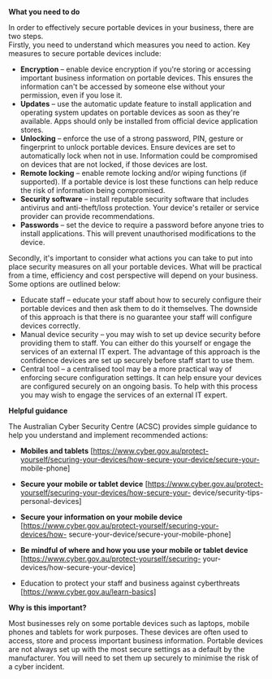 
**What you need to do**

In order to effectively secure portable devices in your business, there are two steps.  
Firstly, you need to understand which measures you need to action. Key measures to secure portable devices include:

- **Encryption** – enable device encryption if you're storing or accessing important business information on portable devices. This ensures the information can't be accessed by someone else without your permission, even if you lose it.
- **Updates** – use the automatic update feature to install application and operating system updates on portable devices as soon as they're available. Apps should only be installed from official device application stores.
- **Unlocking** – enforce the use of a strong password, PIN, gesture or fingerprint to unlock portable devices. Ensure devices are set to automatically lock when not in use. Information could be compromised on devices that are not locked, if those devices are lost.
- **Remote locking** – enable remote locking and/or wiping functions (if supported). If a portable device is lost these functions can help reduce the risk of information being compromised.
- **Security software** – install reputable security software that includes antivirus and anti-theft/loss protection. Your device's retailer or service provider can provide recommendations.
- **Passwords** – set the device to require a password before anyone tries to install applications. This will prevent unauthorised modifications to the device.

Secondly, it's important to consider what actions you can take to put into place security measures on all your portable devices. What will be practical from a time, efficiency and cost perspective will depend on your business. Some options are outlined below:

- Educate staff – educate your staff about how to securely configure their portable devices and then ask them to do it themselves. The downside of this approach is that there is no guarantee your staff will configure devices correctly.
- Manual device security – you may wish to set up device security before providing them to staff. You can either do this yourself or engage the services of an external IT expert. The advantage of this approach is the confidence devices are set up securely before staff start to use them.
- Central tool – a centralised tool may be a more practical way of enforcing secure configuration settings. It can help ensure your devices are configured securely on an ongoing basis. To help with this process you may wish to engage the services of an external IT expert.

**Helpful guidance**

The Australian Cyber Security Centre (ACSC) provides simple guidance to help you understand and implement recommended actions:

- **Mobiles and tablets** [https://www.cyber.gov.au/protect-yourself/securing-your-devices/how-secure-your-device/secure-your- mobile-phone]

- **Secure your mobile or tablet device** [https://www.cyber.gov.au/protect-yourself/securing-your-devices/how-secure-your- device/security-tips-personal-devices]

- **Secure your information on your mobile device** [https://www.cyber.gov.au/protect-yourself/securing-your-devices/how- secure-your-device/secure-your-mobile-phone]

- **Be mindful of where and how you use your mobile or tablet device** [https://www.cyber.gov.au/protect-yourself/securing- your-devices/how-secure-your-device]

- Education to protect your staff and business against cyberthreats [https://www.cyber.gov.au/learn-basics]

**Why is this important?**

Most businesses rely on some portable devices such as laptops, mobile phones and tablets for work purposes. These devices are often used to access, store and process important business information. Portable devices are not always set up with the most secure settings as a default by the manufacturer. You will need to set them up securely to minimise the risk of a cyber incident.